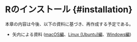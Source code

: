 # Rのインストール {#installation}



本章の内容は今後、以下の資料に基づき、再作成する予定である。

* 矢内による資料 ([macOS編](https://yukiyanai.github.io/jp/resources/docs/install-R_macOS.pdf)、[Linux (Ubuntu)編](https://yukiyanai.github.io/jp/resources/docs/install-R_ubuntu.pdf)、[Windows編](https://yukiyanai.github.io/jp/resources/docs/install-R_windows.pdf))

<!--
## Rのインストール {#install-R}

### macOSの場合

#### 前準備

* Xcodeの入手
    * Command Line Tools?
* XQuartz
* clang, gfortran, tcltk?
* http://mac.r-project.org/tools/

#### Rのダウンロードとインストール

### Linuxの場合

Linuxの場合、ディストリビューション (distribution)[^dist]によってインストール方法がやや異なります。詳細は[CRAN](https://cran.r-project.org/index.html)を参照して頂きますが、ここでは個人用OSとして広く使われている[Ubuntu](https://jp.ubuntu.com/) 18.04.4 LTSの例を紹介します。

[^dist]: よく使われるディストリビューションとしては[Debian](https://www.debian.org)系とRed Hat系があります。シェアトップレベルの[Ubuntu](https://ubuntu.com)と[Mint](https://www.linuxmint.com)はDebian系です。ちなみに、個人向けのRed Hat Linuxは開発中止され、現在は[Fedora](https://getfedora.org)に受け継がれています。Red Hat系ではFedoraだけでなく、[CentOS](https://www.centos.org)も広く使われています。最近は[arch linux](https://www.archlinux.org)系の[manjaro linux](https://manjaro.org)も人気です。人気ディストリビューションにつしては[DistroWatch.com](https://distrowatch.com/dwres.php?resource=popularity)から最新ランキングを確認してください。

<div class="figure" style="text-align: center">
<img src="Figures/Installation/R_Ubuntu1.png" alt="Terminalの起動" width="100%" />
<p class="caption">(\#fig:unnamed-chunk-1)Terminalの起動</p>
</div>

まず、Terminal (端末)を立ち上げます。Terminalはデスクトップ画面で右クリックし、「Open Terminal (端末を開く)」を選択します。Terminalプロンプト上に以下のように入力します。

```
sudo apt-get install r-base
```

パスワードを入力すれば、Rがインストールされます。インストールされたRするにはいくつかの方法があります。1つ目はTerminal上で

```
R
```

と入力するだけです。

<div class="figure" style="text-align: center">
<img src="Figures/Installation/R_Ubuntu2.png" alt="Applicationから起動1" width="100%" />
<p class="caption">(\#fig:unnamed-chunk-2)Applicationから起動1</p>
</div>

2つ目の方法はApplicationから開く方法です。Ubuntuの左上の「Activities (アクティビティ)」または、左下のボタンをクリックします。

<div class="figure" style="text-align: center">
<img src="Figures/Installation/R_Ubuntu3.png" alt="Applicationから起動2" width="100%" />
<p class="caption">(\#fig:unnamed-chunk-3)Applicationから起動2</p>
</div>

上段中央の検索で「R」を入力し、検索結果からRを選択します。

<div class="figure" style="text-align: center">
<img src="Figures/Installation/R_Ubuntu4.png" alt="R Console" width="100%" />
<p class="caption">(\#fig:linux-r-console)R Console</p>
</div>

図\@ref(fig:linux-r-console)のような画面が表示されたらRはインストールは完了です。

### Windowsの場合

<center>
    <font color="red"><b>R 4.0.0ではOneDriveとの同期問題がなくなったという噂も...?</b></font>
</center>

#### 前準備

Rをインストールする前に以下の2点を確認します。

1. 自分のWindowsがOneDriveと連携している[^winproblem1]
2. ユーザー名が日本語になっている[^winproblem2]

[^winproblem1]: この場合、パッケージのインストールがうまくできない可能性があります。
[^winproblem2]: RStudioが起動しない可能性があります。

一つ以上当てはまる場合、以下の手順で前準備をします。どれも該当しない場合、次節に移りましょう。

**OneDriveとの連携を確認する方法**

1. そもそもOneDriveがインストールされていないなら、問題ありません。
2. タスクバー (画面下段のバー)の右側にあるOneDriveのアイコンをクリックし、「その他」>「設定」
3. 「バックアップ」タブの「バックアップを管理」をクリック
4. 真ん中の「ドキュメント」の列に「**ファイルはバックアップされました**」と表示されている場合、WindowsとOneDriveが連携していることを意味します。

**OneDirveとの連携を解除する方法**

5. 「バックアップを停止」をクリックします[^onedrive1]。

[^onedrive1]: 普段OneDriveのバックアップ機能を使用している場合、この方法は推奨できません。

**ユーザー名の確認方法**

1. 「設定」>「アカウント」
2. でかいアイコンの下にユーザー名が表示されていますが、ここが日本語になっていると、ユーザー名は日本語ということになります。

**解決方法**

新しいユーザーを生成するのが手っ取り早いです。詳しい手順は[ここ](https://support.microsoft.com/ja-jp/help/4026923/windows-10-create-a-local-user-or-administrator-account)から確認できます。

#### Rのダウンロードとインストール

<div class="figure" style="text-align: center">
<img src="Figures/Installation/R_Windows1.png" alt="Rのインストール1 (Windows)" width="100%" />
<p class="caption">(\#fig:unnamed-chunk-4)Rのインストール1 (Windows)</p>
</div>

CRAN (https://cran.r-project.org/)にアクセスし、「Download R for Windows」を選択します。

<div class="figure" style="text-align: center">
<img src="Figures/Installation/R_Windows2.png" alt="Rのインストール2 (Windows)" width="100%" />
<p class="caption">(\#fig:unnamed-chunk-5)Rのインストール2 (Windows)</p>
</div>

「base」を選択します。

<div class="figure" style="text-align: center">
<img src="Figures/Installation/R_Windows3.png" alt="Rのインストール3 (Windows)" width="100%" />
<p class="caption">(\#fig:unnamed-chunk-6)Rのインストール3 (Windows)</p>
</div>

「Download R x.x.x for Windows」を選択し、インストーラーをダウンロードします。

インストールの途中、コンポーネントの選択画面が表示されます。「Core File」と「Message translation」にはチェックを入れますが、自分のパソコンのbitによって32bitか64bitかが決まります。多くの場合、64bitで問題ありませんが、以下のような方法で確認できます。

<div class="figure" style="text-align: center">
<img src="Figures/Installation/R_Windows_Pre1.png" alt="bitの確認 (1)" width="50%" />
<p class="caption">(\#fig:unnamed-chunk-7)bitの確認 (1)</p>
</div>

1. デスクトップ画面のPCを**右クリック**し、「プロパティ」を選択

<div class="figure" style="text-align: center">
<img src="Figures/Installation/R_Windows_Pre2.png" alt="bitの確認 (2)" width="100%" />
<p class="caption">(\#fig:unnamed-chunk-8)bitの確認 (2)</p>
</div>

2. 「システムの種類」を確認

#### Rtoolsのインストール

---

## .Rprofileの設定 {#rbasic-profile}

---

## RStudio {#install-rstudio}

### RStudioのインストール

RStudioのインストール方法はもっと簡単です。

<div class="figure" style="text-align: center">
<img src="Figures/Installation/RStudio1.png" alt="RStudioのインストール1" width="100%" />
<p class="caption">(\#fig:unnamed-chunk-9)RStudioのインストール1</p>
</div>

まず、RStudioのホームページ (https://rstudio.com)にアクセスし、「Download」をクリックします。

<div class="figure" style="text-align: center">
<img src="Figures/Installation/RStudio2.png" alt="RStudioのインストール2" width="100%" />
<p class="caption">(\#fig:unnamed-chunk-10)RStudioのインストール2</p>
</div>

RStudio Desktopの「Download」を選択します。

<div class="figure" style="text-align: center">
<img src="Figures/Installation/RStudio3.png" alt="RStudioのインストール3" width="100%" />
<p class="caption">(\#fig:unnamed-chunk-11)RStudioのインストール3</p>
</div>

自分のOSに合ったインストーラーをダウンロードします[^rstudio-ubuntu]。

[^rstudio-ubuntu]: Linuxの場合、OSとそのバージョンによってダウンロードするインストーラーが異なります。現時点 (2020年3月)におけるUbuntuの安定版は18.0.4.4ですので、この場合、「Ubuntu 18/Debian 10」を選択します。

ダウンロードしたインストーラーを実行すると、

* macOSの場合、RStudioのアイコンをApplicationフォルダーに移動させます。
* Ubuntuの場合、Ubuntu Softwareが起動されます。「Install」をクリックするだけです。
* Windowsの場合、自動的にインストーラーが起動されます。指示に従ってインストールします。

### RStudioの起動と設定

とりあえずインスールされたRStudioを立ち上げてみましょう。図\@ref(fig:RStudio1)のおような画面が表示されたら問題なくRStudioがインストールされていると考えて良いでしょう。図\@ref(fig:RStudio1)と完全に同じ画面が表示されなくても問題ゴザ会いません。

<div class="figure" style="text-align: center">
<img src="Figures/Installation/RStudio_Setting1.png" alt="RStudioの初期画面" width="100%" />
<p class="caption">(\#fig:RStudio1)RStudioの初期画面</p>
</div>

### RStudioの設定

このままでもRプログラミングはできます。前章で説明したように、RStudioのようなIDEはプログラミングにおける有能な秘書さんです。もっと自分の好みに合わせてカスタマイズすれば、コーディングも捗るでしょう。せっかくIDEをインストールしましたし、より便利に使えるようにRStudioの設定を変えてみましょう。

1. RStudioの設定を変えるには「Tools」の「Global Option」を選択します。

2. 左側から「General」を選択します。

3. 左側から「Code」を選択します。
    * 「Editing」タブを選択します。
    * 「Display」タブを選択します。


最後にRStudio画面の設定をしましょう。今のままでももんだいありませんが、快適なコーディングのためには、できる限りコードの画面を大きくする必要があります。そのためには、あまり使わない機能はどこかの領域に集め、最終的には最小化させて見えないようにします。

1. メニュー「Tools」から「Global Option」を選択します。
2. 左側から「Pane」を選択します。
3. それぞれの領域を図\@ref(fig:PaneExample)のように設定します。
    * ちなみに、RStudioのテーマやフォントなどの設定は「Apperance」から調整できます。
4. 「OK」を押してRStudioの画面に戻ったら、左下Paneの最小化ボタン (図\@ref(fig:PaneExample)の赤い四角形)をクリックし、最小化します。

<div class="figure" style="text-align: center">
<img src="Figures/Installation/RStudio_Setting4.png" alt="Pane設定後" width="100%" />
<p class="caption">(\#fig:PaneExample)Pane設定後</p>
</div>

---
-->

